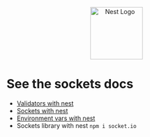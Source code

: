 <p align="center">
  <a href="http://nestjs.com/" target="blank"><img src="https://nestjs.com/img/logo-small.svg" width="120" alt="Nest Logo" /></a>
</p>

# See the sockets docs
- [Validators with nest](https://docs.nestjs.com/techniques/validation)
- [Sockets with nest](https://docs.nestjs.com/websockets/gateways)
- [Environment vars with nest](https://docs.nestjs.com/techniques/configuration)
- Sockets library with nest ```npm i socket.io```